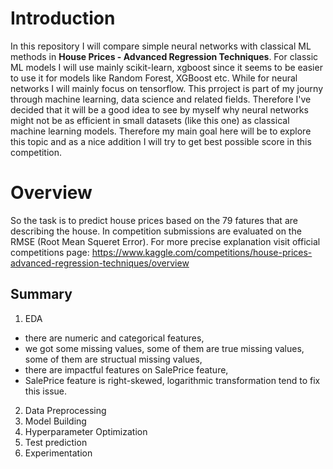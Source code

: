 # Introduction
In this repository I will compare simple neural networks with classical ML methods in **House Prices - Advanced Regression Techniques**. For classic ML models I will use mainly scikit-learn, xgboost since it seems to be easier to use it for models like Random Forest, XGBoost etc. While for neural networks I will mainly focus on tensorflow. This prroject is part of my journy through machine learning, data science and related fields. Therefore I've decided that it will be a good idea to see by myself why neural networks might not be as efficient in small datasets (like this one) as classical machine learning models. Therefore my main goal here will be to explore this topic and as a nice addition I will try to get best possible score in this competition. 

# Overview
So the task is to predict house prices based on the 79 fatures that are describing the house. In competition submissions are evaluated on the RMSE (Root Mean Squeret Error). For more precise explanation visit official competitions page: https://www.kaggle.com/competitions/house-prices-advanced-regression-techniques/overview

## Summary 
1. EDA
  * there are numeric and categorical features,
  * we got some missing values, some of them are true missing values,
     some of them are structual missing values,
  * there are impactful features on SalePrice feature,
  * SalePrice feature is right-skewed,
    logarithmic transformation tend to fix this issue.
2. Data Preprocessing
3. Model Building
4. Hyperparameter Optimization
5. Test prediction
6. Experimentation 
